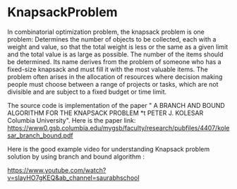 # KnapsackProblem

In combinatorial optimization problem, the knapsack problem is one problem: Determines the number of objects to be collected, each with a weight and value, so that the total weight is less or the same as a given limit and the total value is as large as possible. The number of the items should be determined. Its name derives from the problem of someone who has a fixed-size knapsack and must fill it with the most valuable items. The problem often arises in the allocation of resources where decision making people must choose between a range of projects or tasks, which are not divisible and are subject to a fixed budget or time limit.

The source code is implementation of the paper " A BRANCH AND BOUND ALGORITHM FOR THE KNAPSACK PROBLEM *t PETER J. KOLESAR Columbia University".
Here is the paper link:
https://www0.gsb.columbia.edu/mygsb/faculty/research/pubfiles/4407/kolesar_branch_bound.pdf

Here is the good example video for understanding Knapsack problem solution by using branch and bound algorithm :

https://www.youtube.com/watch?v=slayHO7gKEQ&ab_channel=saurabhschool


